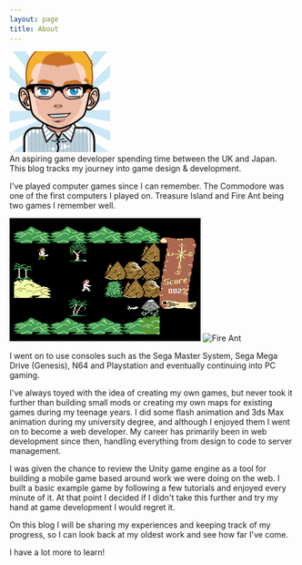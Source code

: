 ```yaml
---
layout: page
title: About
---
```


<img src="/public/images/avatar.png" width="177">

<div class="message">
  An aspiring game developer spending time between the UK and Japan.<br>This blog tracks my journey into game design & development.
</div>

I've played computer games since I can remember. The Commodore was one of the first computers I played on. Treasure Island and Fire Ant being two games I remember well.

![Treasure Island](/public/pages/about/treasure-island.gif) ![Fire Ant](/public/pages/about/2014-07-16-smoothcamera2d-v0.1/fire-ant.gif)

I went on to use consoles such as the Sega Master System, Sega Mega Drive (Genesis), N64 and Playstation and eventually continuing into PC gaming.

I've always toyed with the idea of creating my own games, but never took it further than building small mods or creating my own maps for existing games during my teenage years.
I did some flash animation and 3ds Max animation during my university degree, and although I enjoyed them I went on to become a web developer.
My career has primarily been in web development since then, handling everything from design to code to server management.

I was given the chance to review the Unity game engine as a tool for building a mobile game based around work we were doing on the web.
I built a basic example game by following a few tutorials and enjoyed every minute of it.
At that point I decided if I didn't take this further and try my hand at game development I would regret it.

On this blog I will be sharing my experiences and keeping track of my progress, so I can look back at my oldest work and see how far I've come.

I have a lot more to learn!

